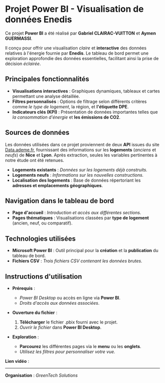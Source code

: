# **Projet Power BI - Visualisation de données Enedis**

Ce projet **Power BI** a été réalisé par **Gabriel CLAIRAC-VUITTON** et **Aymen GUERMASSI**. 

Il conçu pour offrir une visualisation _claire_ et **interactive** des données relatives à l'énergie fournie par **Enedis**. Le tableau de bord permet une exploration approfondie des données essentielles, facilitant ainsi la prise de décision _éclairée_.

## **Principales fonctionnalités**
- **Visualisations interactives** : Graphiques dynamiques, tableaux et cartes permettant une analyse détaillée.
- **Filtres personnalisés** : Options de filtrage selon différents critères comme _le type de logement_, la région, et **l'étiquette DPE**.
- **Indicateurs clés (KPI)** : Présentation de données importantes telles que _la consommation d'énergie_ et **les émissions de CO2**.

## **Sources de données**
Les données utilisées dans ce projet proviennent de deux **API** issues du site [Data.ademe.fr](https://data.ademe.fr), fournissant des informations sur les **logements** (_anciens_ et _neufs_) de **Nice** et **Lyon**. Après extraction, seules les variables pertinentes à notre étude ont été retenues.

- **Logements existants** : _Données sur les logements déjà construits._
- **Logements neufs** : _Informations sur les nouvelles constructions._
- **Localisation des logements** : Base de données répertoriant les **adresses et emplacements géographiques**.

## **Navigation dans le tableau de bord**
- **Page d'accueil** : _Introduction et accès aux différentes sections._
- **Pages thématiques** : Visualisations classées par **type de logement** (ancien, neuf, ou comparatif).

## **Technologies utilisées**
- **Microsoft Power BI** : Outil principal pour la **création** et la **publication** du tableau de bord.
- **Fichiers CSV** : _Trois fichiers CSV contenant les données brutes._

## **Instructions d'utilisation**
- **Prérequis** :
  - _Power BI Desktop_ ou accès en ligne via **Power BI**.
  - _Droits d'accès aux données associées_.

- **Ouverture du fichier** :
  1. **Télécharger** le fichier .pbix fourni avec le projet.
  2. _Ouvrir le fichier_ dans **Power BI Desktop**.

- **Exploration** :
  - **Parcourez** les différentes pages via le **menu** ou les **onglets**.
  - _Utilisez les filtres pour personnaliser votre vue._

**Lien vidéo** : 

---

**Organisation** : _GreenTech Solutions_
